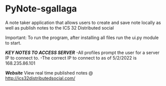 # PyNote-sgallaga
A note taker application that allows users to create and save note locally as well as publish notes to the ICS 32 Distributed social

Important:
To run the program, after installing all files run the ui.py module to start.

***KEY NOTES TO ACCESS SERVER***
-All profiles prompt the user for a server IP to connect to.
-The correct IP to connect to as of 5/2/2022 is 168.235.86.101

***Website***
View real time published notes @ http://ics32distributedsocial.com/
